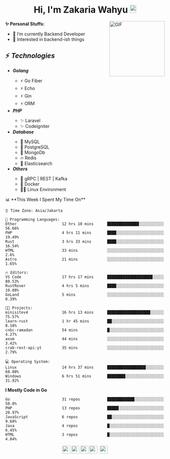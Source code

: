 <h1 align="center">Hi, I'm Zakaria Wahyu <img src="https://github.com/TheDudeThatCode/TheDudeThatCode/blob/master/Assets/Hi.gif" width="20px" height="25px"></h1>

<img align="right" alt="GIF" height="175px" src="https://www.nayakapratama.co.id/wp-content/uploads/2019/07/Website-Maintenance.gif" />

**✨ Personal Stuffs:**
- 🔭 I’m currently Backend Developer
- 🌱 Interested in backend-ish things

<h2>⚡ <i>Technologies</i></h2>
<ul>
<li><strong><i>Golang</i></strong></li>
  <ul>
    <li>⚡ Go Fiber</li>
    <li>⚡ Echo</li>
    <li>⚡ Gin</li>
    <li>⚡ ORM</li>
  </ul>
<li><strong><i>PHP</i></strong></li>
  <ul>
    <li>✨ Laravel</li>
    <li>✨ Codeigniter</li>
  </ul>
<li><strong><i>Database</i></strong></li>
  <ul>
    <li>🐬 MySQL</li>
    <li>🐘 PostgreSQL</li>
    <li>🍃 MongoDb</li>
    <li>🔥 Redis</li>
    <li>🔎 Elasticsearch</li>
  </ul>
  <li><strong><i>Others</i></strong></li>
  <ul>
    <li>💫 gRPC | REST | Kafka</li>
    <li>🐳 Docker</li>
    <li>👨‍💻 Linux Environment</li>
  </ul>
</ul>
<!--START_SECTION:waka-->
📊 **This Week I Spent My Time On** 

```text
⌚︎ Time Zone: Asia/Jakarta

💬 Programming Languages: 
Other                    12 hrs 10 mins      ██████████████░░░░░░░░░░░   56.66% 
PHP                      4 hrs 11 mins       ████░░░░░░░░░░░░░░░░░░░░░   19.49% 
Rust                     3 hrs 33 mins       ████░░░░░░░░░░░░░░░░░░░░░   16.54% 
HTML                     33 mins             ░░░░░░░░░░░░░░░░░░░░░░░░░   2.6% 
Astro                    21 mins             ░░░░░░░░░░░░░░░░░░░░░░░░░   1.65%

🔥 Editors: 
VS Code                  17 hrs 17 mins      ████████████████████░░░░░   80.53% 
RustRover                4 hrs 5 mins        ████░░░░░░░░░░░░░░░░░░░░░   19.08% 
GoLand                   5 mins              ░░░░░░░░░░░░░░░░░░░░░░░░░   0.39%

🐱‍💻 Projects: 
minisitev4               16 hrs 13 mins      ███████████████████░░░░░░   75.57% 
learn-rust               1 hr 45 mins        ██░░░░░░░░░░░░░░░░░░░░░░░   8.18% 
cnbc-ramadan             54 mins             █░░░░░░░░░░░░░░░░░░░░░░░░   4.27% 
axum                     44 mins             ░░░░░░░░░░░░░░░░░░░░░░░░░   3.42% 
crab-rest-api-yt         35 mins             ░░░░░░░░░░░░░░░░░░░░░░░░░   2.79%

💻 Operating System: 
Linux                    14 hrs 37 mins      █████████████████░░░░░░░░   68.08% 
Windows                  6 hrs 51 mins       ████████░░░░░░░░░░░░░░░░░   31.92%

```

**I Mostly Code in Go** 

```text
Go                       31 repos            ████████████░░░░░░░░░░░░░   50.0% 
PHP                      13 repos            █████░░░░░░░░░░░░░░░░░░░░   20.97% 
JavaScript               6 repos             ██░░░░░░░░░░░░░░░░░░░░░░░   9.68% 
Java                     4 repos             █░░░░░░░░░░░░░░░░░░░░░░░░   6.45% 
HTML                     3 repos             █░░░░░░░░░░░░░░░░░░░░░░░░   4.84%

```



<!--END_SECTION:waka-->

<p align="center">
<a href="https://www.linkedin.com/in/zakariawahyu" target="_blank"><img src="https://img.shields.io/badge/linkedin-%230077B5.svg?&style=for-the-badge&logo=linkedin&logoColor=white" height=25></a>
<a href="https://medium.com/@zakariawahyu" target="_blank"><img src="https://img.shields.io/badge/Medium-12100E?style=for-the-badge&logo=medium&logoColor=white" height=25></a>
<a href="https://medium.com/@zakariawahyu" target="_blank"><img src="https://img.shields.io/badge/Portfolio-2300843e?style=for-the-badge&logo=About.me&logoColor=white" height=25></a>
<a href="https://www.twitter.com/_zakariawahyu" target="_blank"><img src="https://img.shields.io/badge/twitter-%231DA1F2.svg?&style=for-the-badge&logo=twitter&logoColor=white" height=25></a> 
<a href="https://www.instagram.com/_zakariawahyu" target="_blank"><img src="https://img.shields.io/badge/instagram-%23E4405F.svg?&style=for-the-badge&logo=instagram&logoColor=white" height=25></a>
